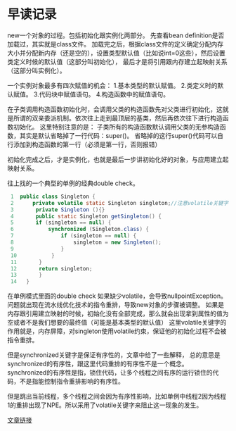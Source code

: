 # 早读记录
new一个对象的过程。包括初始化跟实例化两部分。
先查看bean definition是否加载过，其实就是class文件。
加载完之后，根据class文件的定义确定分配内存大小并分配新内存（还是空的），设置类型默认值（比如说int=0这些），然后设置类定义时候的默认值（这部分叫初始化），
最后才是将引用跟内存建立起映射关系（这部分叫实例化）。

一个实例对象最多有四次赋值的机会：
1.基本类型的默认赋值。
2.类定义时的默认赋值。
3.代码块中赋值语句。
4.构造函数中的赋值语句。

在子类调用构造函数初始化时，会调用父类的构造函数先对父类进行初始化，这就是所谓的双亲委派机制。依次往上走到最顶层的基类，然后再依次往下进行构造函数初始化。
这里特别注意的是：
子类所有的构造函数默认调用父类的无参构造函数，其实是默认省略掉了一行代码：super()。
省略掉的这行super()代码可以自行添加到构造函数的第一行（必须是第一行，否则报错）

初始化完成之后，才是实例化，也就是最后一步讲初始化好的对象，与应用建立起映射关系。

往上找的一个典型的单例的经典double check。

```java   
 1  public class Singleton {  
 2      private volatile static Singleton singleton;//注意volatile关键字  
 3       private Singleton (){}  
 4       public static Singleton getSingleton() {  
 5       if (singleton == null) {  
 6           synchronized (Singleton.class) {  
 7               if (singleton == null) {  
 8                   singleton = new Singleton();  
 9               }  
 10           }  
 11       }  
 12       return singleton;  
 13       }  
 14   }  
 ```
在单例模式里面的double check 如果缺少volatile，会导致nullpointException。
问题就出现在流水线优化技术的指令重排，导致new对象的步骤被调整。
如果是内存跟引用建立映射的时候，初始化没有全部完成，那么就会出现拿到属性的值为空或者不是我们想要的最终值（可能是基本类型的默认值）
这里volatile关键字的作用就是，内存屏障，对singleton使用volatile约束，保证他的初始化过程不会被指令重排。

但是synchronized关键字是保证有序性的，文章中给了一些解释，
总的意思是synchronized的有序性，跟这里代码重排的有序性不是一个概念。
synchronized的有序性是指，锁住代码，让多个线程之间有序的运行锁住的代码，不是指能控制指令重排影响的有序性。

但是跳出当前线程，多个线程之间会因为有序性影响，比如单例中线程2因为线程1的重排出现了NPE。所以采用了volatile关键字来阻止这一现象的发生。

[文章链接](https://juejin.im/post/5d5c9fbce51d4561cd246641)
